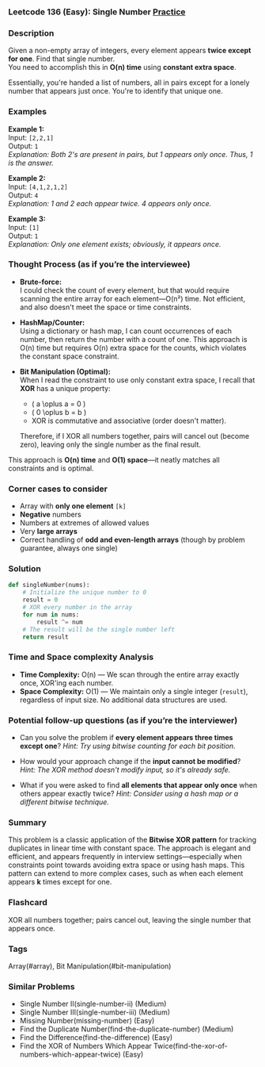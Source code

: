 ### Leetcode 136 (Easy): Single Number [Practice](https://leetcode.com/problems/single-number)

### Description  
Given a non-empty array of integers, every element appears **twice except for one**. Find that single number.  
You need to accomplish this in **O(n) time** using **constant extra space**.

Essentially, you're handed a list of numbers, all in pairs except for a lonely number that appears just once. You're to identify that unique one.

### Examples  

**Example 1:**  
Input: `[2,2,1]`  
Output: `1`  
*Explanation: Both 2's are present in pairs, but 1 appears only once. Thus, 1 is the answer.*

**Example 2:**  
Input: `[4,1,2,1,2]`  
Output: `4`  
*Explanation: 1 and 2 each appear twice. 4 appears only once.*

**Example 3:**  
Input: `[1]`  
Output: `1`  
*Explanation: Only one element exists; obviously, it appears once.*

### Thought Process (as if you’re the interviewee)  
- **Brute-force:**  
  I could check the count of every element, but that would require scanning the entire array for each element—O(n²) time. Not efficient, and also doesn't meet the space or time constraints.

- **HashMap/Counter:**  
  Using a dictionary or hash map, I can count occurrences of each number, then return the number with a count of one. This approach is O(n) time but requires O(n) extra space for the counts, which violates the constant space constraint.

- **Bit Manipulation (Optimal):**  
  When I read the constraint to use only constant extra space, I recall that **XOR** has a unique property:  
  - \( a \oplus a = 0 \)  
  - \( 0 \oplus b = b \)  
  - XOR is commutative and associative (order doesn't matter).
  
  Therefore, if I XOR all numbers together, pairs will cancel out (become zero), leaving only the single number as the final result.

This approach is **O(n) time** and **O(1) space**—it neatly matches all constraints and is optimal.

### Corner cases to consider  
- Array with **only one element** `[k]`
- **Negative** numbers
- Numbers at extremes of allowed values
- Very **large arrays**
- Correct handling of **odd and even-length arrays** (though by problem guarantee, always one single)

### Solution

```python
def singleNumber(nums):
    # Initialize the unique number to 0
    result = 0
    # XOR every number in the array
    for num in nums:
        result ^= num
    # The result will be the single number left
    return result
```

### Time and Space complexity Analysis  

- **Time Complexity:** O(n) — We scan through the entire array exactly once, XOR'ing each number.
- **Space Complexity:** O(1) — We maintain only a single integer (`result`), regardless of input size. No additional data structures are used.

### Potential follow-up questions (as if you’re the interviewer)  

- Can you solve the problem if **every element appears three times except one**?
  *Hint: Try using bitwise counting for each bit position.*

- How would your approach change if the **input cannot be modified**?
  *Hint: The XOR method doesn't modify input, so it's already safe.*

- What if you were asked to find **all elements that appear only once** when others appear exactly twice?
  *Hint: Consider using a hash map or a different bitwise technique.*

### Summary
This problem is a classic application of the **Bitwise XOR pattern** for tracking duplicates in linear time with constant space. The approach is elegant and efficient, and appears frequently in interview settings—especially when constraints point towards avoiding extra space or using hash maps. This pattern can extend to more complex cases, such as when each element appears **k** times except for one.


### Flashcard
XOR all numbers together; pairs cancel out, leaving the single number that appears once.

### Tags
Array(#array), Bit Manipulation(#bit-manipulation)

### Similar Problems
- Single Number II(single-number-ii) (Medium)
- Single Number III(single-number-iii) (Medium)
- Missing Number(missing-number) (Easy)
- Find the Duplicate Number(find-the-duplicate-number) (Medium)
- Find the Difference(find-the-difference) (Easy)
- Find the XOR of Numbers Which Appear Twice(find-the-xor-of-numbers-which-appear-twice) (Easy)